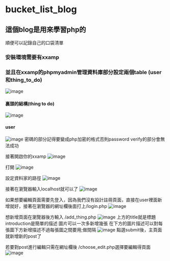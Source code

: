 # bucket_list_blog

## 這個blog是用來學習php的

<p>順便可以記錄自己的口袋清單</p>

### 安裝環境需要有xxamp
### 並且在xxamp的phpmyadmin管理資料庫部分設定兩個table (user和thing_to_do)
![image](https://user-images.githubusercontent.com/68729654/234463702-83820665-1bc3-436f-ac1e-b152c82a3ef0.png)

#### 裏頭的結構(thing to do)
![image](https://user-images.githubusercontent.com/68729654/234463916-740880ad-2095-49a3-b122-b1a57615fbe1.png)

#### user
![image](https://user-images.githubusercontent.com/68729654/234464003-c8fa8e06-92d6-4c65-9a7b-7c612183be23.png)
<span>密碼的部分記得要變成php加密的格式否則password verify的部分會無法成功</span>

接著開啟你的xxamp
![image](https://user-images.githubusercontent.com/68729654/234464164-fbf4260f-f9e1-4392-bbb3-4b7adc1d660f.png)

打開
![image](https://user-images.githubusercontent.com/68729654/234464206-bf4051d5-29b2-4cb9-b3c9-e8c149abeaba.png)

設定資料家的路徑
![image](https://user-images.githubusercontent.com/68729654/234464284-23133e47-9849-4eca-ac65-16b11a097110.png)

接著在瀏覽器輸入localhost就可以了
![image](https://user-images.githubusercontent.com/68729654/234464408-2512e09d-fc7f-4506-84fc-6b0293386ad5.png)

如果想要編輯頁面需要先登入，因為我們沒有設計註冊頁面，直接在user裡面新增就好，接著在瀏覽器的網址欄後面打上/login.php
![image](https://user-images.githubusercontent.com/68729654/234464671-b78c35a9-53b6-4b4e-be32-d44c53ca52b4.png)

想新增頁面在瀏覽器後方輸入 /add_thing.php
![image](https://user-images.githubusercontent.com/68729654/234464967-ef4e7d21-fb9b-4107-94a4-d7d7d4ebcec2.png)
上方的title就是標題
introduction是簡單的描述
圖片可以一次多新增幾張
在下方的圖片描述可以對每張圖下方新增描述不過每張圖之間要用;做間隔
![image](https://user-images.githubusercontent.com/68729654/234466576-3ecbdd0a-4449-408d-8be9-0b0cfe4bf23c.png)
點選submit後，主頁面就新增新的post了

若要對post進行編輯只需在網址欄後 /choose_edit.php選擇要編輯得頁面
![image](https://user-images.githubusercontent.com/68729654/234467442-1e9fac5b-3c08-47e8-a8d6-cc06aa2a82bc.png)



